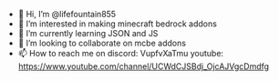 - 👋 Hi, I’m @lifefountain855
- 👀 I’m interested in making minecraft bedrock addons
- 🌱 I’m currently learning JSON and JS
- 💞️ I’m looking to collaborate on 
    mcbe addons
- 📫 How to reach me 
    on discord: VupfvXaTmu
    youtube: https://www.youtube.com/channel/UCWdCJSBdj_OjcAJVgcDmdfg
